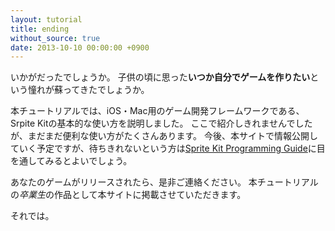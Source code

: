 ```yaml
---
layout: tutorial
title: ending
without_source: true
date: 2013-10-10 00:00:00 +0900
---
```


いかがだったでしょうか。
子供の頃に思った**いつか自分でゲームを作りたい**という憧れが蘇ってきたでしょうか。

本チュートリアルでは、iOS・Mac用のゲーム開発フレームワークである、Srpite Kitの基本的な使い方を説明しました。
ここで紹介しきれませんでしたが、まだまだ便利な使い方がたくさんあります。
今後、本サイトで情報公開していく予定ですが、待ちきれないという方は[Sprite Kit Programming Guide](https://developer.apple.com/library/ios/documentation/GraphicsAnimation/Conceptual/SpriteKit_PG/Introduction/Introduction.html)に目を通してみるとよいでしょう。

あなたのゲームがリリースされたら、是非ご連絡ください。
本チュートリアルの*卒業生*の作品として本サイトに掲載させていただきます。

それでは。


